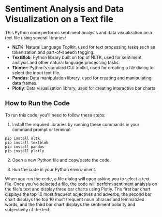

# Sentiment Analysis and Data Visualization on a Text file

This Python code performs sentiment analysis and data visualization on a text file using several libraries:

- **NLTK**: Natural Language Toolkit, used for text processing tasks such as tokenization and part-of-speech tagging.
- **TextBlob**: Python library built on top of NLTK, used for sentiment analysis and other natural language processing tasks.
- **Tkinter**: Python's standard GUI toolkit, used for creating a file dialog to select the input text file.
- **Pandas**: Data manipulation library, used for creating and manipulating data frames.
- **Plotly**: Data visualization library, used for creating interactive bar charts.

## How to Run the Code

To run this code, you'll need to follow these steps:

1. Install the required libraries by running these commands in your command prompt or terminal:
```
pip install nltk
pip install textblob
pip install pandas
pip install plotly
```

2. Open a new Python file and copy/paste the code.

3. Run the code in your Python environment.

When you run the code, a file dialog will open asking you to select a text file. Once you've selected a file, the code will perform sentiment analysis on the file's text and display three bar charts using Plotly. The first bar chart displays the top 10 most frequent adjectives and adverbs, the second bar chart displays the top 10 most frequent noun phrases and lemmatized words, and the third bar chart displays the sentiment polarity and subjectivity of the text.
